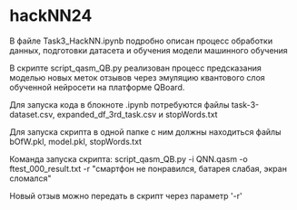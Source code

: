 # hackNN24

В файле Task3_HackNN.ipynb подробно описан процесс обработки данных, подготовки датасета и обучения модели машинного обучения

В скрипте script_qasm_QB.py реализован процесс предсказания моделью новых меток отзывов через эмуляцию квантового слоя обученной нейросети на платформе QBoard. 

Для запуска кода в блокноте .ipynb потребуются файлы task-3-dataset.csv, expanded_df_3rd_task.csv и stopWords.txt

Для запуска скрипта в одной папке с ним должны находиться файлы bOfW.pkl, model.pkl, stopWords.txt

Команда запуска скрипта: script_qasm_QB.py -i QNN.qasm -o ftest_000_result.txt -r "cмартфон не понравился, батарея слабая, экран сломался"

Новый отзыв можно передать в скрипт через параметр '-r'
